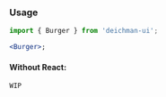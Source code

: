 ### Usage

```jsx
import { Burger } from 'deichman-ui';

<Burger>;
```

#### Without React:

```html
WIP
```
